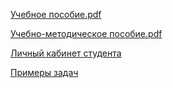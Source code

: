 [Учебное пособие.pdf](books/%D0%A3%D1%87%D0%B5%D0%B1%D0%BD%D0%BE%D0%B5%20%D0%BF%D0%BE%D1%81%D0%BE%D0%B1%D0%B8%D0%B5.pdf)

[Учебно-методическое пособие.pdf](books/%D0%A3%D1%87%D0%B5%D0%B1%D0%BD%D0%BE-%D0%BC%D0%B5%D1%82%D0%BE%D0%B4%D0%B8%D1%87%D0%B5%D1%81%D0%BA%D0%BE%D0%B5%20%D0%BF%D0%BE%D1%81%D0%BE%D0%B1%D0%B8%D0%B5.pdf)

[Личный кабинет студента](portal/)

[Примеры задач](demo/)

